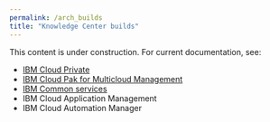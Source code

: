 ```yaml
---
permalink: /arch_builds
title: "Knowledge Center builds"
---
```


This content is under construction. For current documentation, see:

- [IBM Cloud Private](https://github.ibm.com/IBMPrivateCloud/docs)
- [IBM Cloud Pak for Multicloud Management](https://github.ibm.com/IBMPrivateCloud/CP4MCM-docs)
- [IBM Common services](https://github.ibm.com/IBMPrivateCloud/common-services-docs/)
- IBM Cloud Application Management
- IBM Cloud Automation Manager
